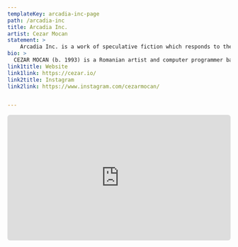 ```yaml
---
templateKey: arcadia-inc-page
path: /arcadia-inc
title: Arcadia Inc.
artist: Cezar Mocan
statement: >
    Arcadia Inc. is a work of speculative fiction which responds to the use of landscape photography as a carrier for brand ideologies, on the computer desktop and beyond. The fictional company proposes the synthetic landscape as a “clean, context-free alternative to nature imagery”. This work calls attention to a devastating history of Western landscape representation – in paintings, writing, or photographs – often historically used as a way to assert power over a place and a people. There is a direct tie between Euro-centric westward expansion and the pictorial erasure of histories, cultures and peoples. The lack of human life in these paintings is by design: it aided the propaganda campaign that fed notions of Manifest Density. Similar tactics have been used, since the beginning of personal computers with Microsoft Windows XP's bliss.png, by the tech industry as a way to strengthen brand identity – what can be more desirable than unrestricted access to the beauty of nature, anywhere, anytime? – while often continuing to erase context, labor or lives under the guise of "user-friendliness".
bio: >
  CEZAR MOCAN (b. 1993) is a Romanian artist and computer programmer based in Brooklyn. His work has been shown in exhibitions in New York and Berlin, including Anywhere but Here at The Canvas Bowery (2021) and SPRING/BREAK (2021). His recently completed thesis project, Arcadia Inc. was recognized as a winner of the Lumen Prize in Art and Technology. In conjunction with his artistic practice, he teaches and often designs or develops software for other artists. He holds a B.S. in Computer Science (2016) from Yale University and an M.P.S. in Interactive Telecommunications (2021) from New York University, where he is currently a research resident.
link1title: Website
link1link: https://cezar.io/
link2title: Instagram
link2link: https://www.instagram.com/cezarmocan/


---
```


<div style="padding:56.25% 0 0 0;position:relative;"><iframe src="https://player.vimeo.com/video/634060678?h=1f19212d8b&title=0&byline=0&portrait=0" style="position:absolute;top:0;left:0;width:100%;height:100%;border-radius: 6px;" frameborder="0" allow="autoplay; fullscreen; picture-in-picture" allowfullscreen></iframe></div><script src="https://player.vimeo.com/api/player.js"></script>

<div id="twitch-embed"></div>
<script src="https://embed.twitch.tv/embed/v1.js"></script>
<script type="text/javascript">
  new Twitch.Embed("twitch-embed", {
    width: 854,
    height: 480,
    channel: "monstercat",
    // Only needed if this page is going to be embedded on other websites
    parent: ["embed.example.com", "othersite.example.com"]
  });
</script>